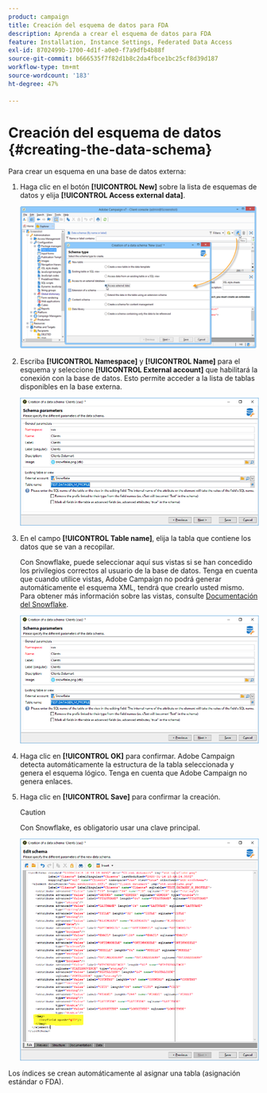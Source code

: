```yaml
---
product: campaign
title: Creación del esquema de datos para FDA
description: Aprenda a crear el esquema de datos para FDA
feature: Installation, Instance Settings, Federated Data Access
exl-id: 8702499b-1700-4d1f-a0e0-f7a9dfb4b88f
source-git-commit: b666535f7f82d1b8c2da4fbce1bc25cf8d39d187
workflow-type: tm+mt
source-wordcount: '183'
ht-degree: 47%

---
```


# Creación del esquema de datos {#creating-the-data-schema}



Para crear un esquema en una base de datos externa:

1. Haga clic en el botón **[!UICONTROL New]** sobre la lista de esquemas de datos y elija **[!UICONTROL Access external data]**.

   ![](assets/wf_new_schema_fda.png)

1. Escriba **[!UICONTROL Namespace]** y **[!UICONTROL Name]** para el esquema y seleccione **[!UICONTROL External account]** que habilitará la conexión con la base de datos. Esto permite acceder a la lista de tablas disponibles en la base externa.

   ![](assets/wf_new_schema_select_table_fda.png)

1. En el campo **[!UICONTROL Table name]**, elija la tabla que contiene los datos que se van a recopilar.

   Con Snowflake, puede seleccionar aquí sus vistas si se han concedido los privilegios correctos al usuario de la base de datos. Tenga en cuenta que cuando utilice vistas, Adobe Campaign no podrá generar automáticamente el esquema XML, tendrá que crearlo usted mismo. Para obtener más información sobre las vistas, consulte [Documentación del Snowflake](https://docs.snowflake.com/en/user-guide/views-introduction.html).

   ![](assets/wf_new_schema_select_table_fda.png)

1. Haga clic en **[!UICONTROL OK]** para confirmar. Adobe Campaign detecta automáticamente la estructura de la tabla seleccionada y genera el esquema lógico. Tenga en cuenta que Adobe Campaign no genera enlaces.

1. Haga clic en **[!UICONTROL Save]** para confirmar la creación.

   >[!CAUTION]
   >
   >Con Snowflake, es obligatorio usar una clave principal.

   ![](assets/wf_new_schema_generate_fda.png)

Los índices se crean automáticamente al asignar una tabla (asignación estándar o FDA).
